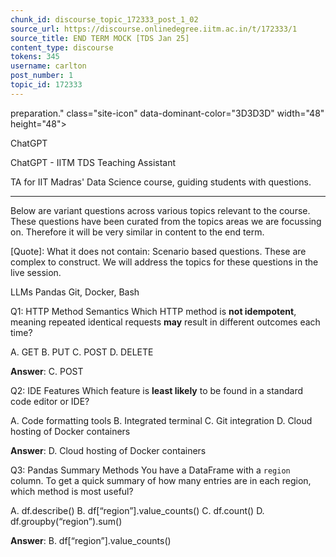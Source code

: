 ```yaml
---
chunk_id: discourse_topic_172333_post_1_02
source_url: https://discourse.onlinedegree.iitm.ac.in/t/172333/1
source_title: END TERM MOCK [TDS Jan 25]
content_type: discourse
tokens: 345
username: carlton
post_number: 1
topic_id: 172333
---
```


 preparation." class="site-icon" data-dominant-color="3D3D3D" width="48" height="48">

ChatGPT

ChatGPT - IITM TDS Teaching Assistant

TA for IIT Madras' Data Science course, guiding students with questions.

---

Below are variant questions across various topics relevant to the course. These questions have been curated from the topics areas we are focussing on. Therefore it will be very similar in content to the end term.

[Quote]: 
What it does not contain: Scenario based questions. These are complex to construct. We will address the topics for these questions in the live session.

LLMs
Pandas
Git, Docker, Bash

Q1: HTTP Method Semantics
Which HTTP method is **not idempotent**, meaning repeated identical requests **may** result in different outcomes each time?

A. GET
B. PUT
C. POST
D. DELETE

**Answer**: C. POST

Q2: IDE Features
Which feature is **least likely** to be found in a standard code editor or IDE?

A. Code formatting tools
B. Integrated terminal
C. Git integration
D. Cloud hosting of Docker containers

**Answer**: D. Cloud hosting of Docker containers

Q3: Pandas Summary Methods
You have a DataFrame with a `region` column. To get a quick summary of how many entries are in each region, which method is most useful?

A. df.describe()
B. df[“region”].value_counts()
C. df.count()
D. df.groupby(“region”).sum()

**Answer**: B. df[“region”].value_counts()
